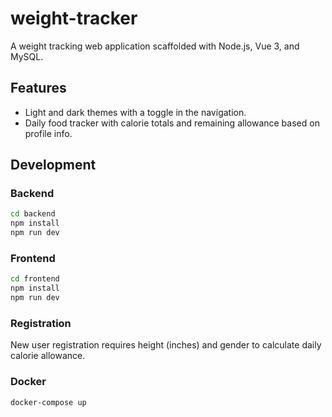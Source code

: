 # weight-tracker

A weight tracking web application scaffolded with Node.js, Vue 3, and MySQL.

## Features

- Light and dark themes with a toggle in the navigation.
- Daily food tracker with calorie totals and remaining allowance based on profile info.

## Development

### Backend
```bash
cd backend
npm install
npm run dev
```

### Frontend
```bash
cd frontend
npm install
npm run dev
```

### Registration

New user registration requires height (inches) and gender to calculate daily calorie allowance.

### Docker
```bash
docker-compose up
```
